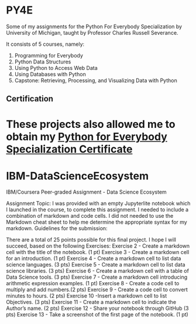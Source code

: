 # PY4E
Some of my assignments for the Python For Everybody Specialization by University of Michigan, taught by Professor Charles Russell Severance.

It consists of 5 courses, namely:
1. Programming for Everybody
2. Python Data Structures
3. Using Python to Access Web Data
4. Using Databases with Python
5. Capstone: Retrieving, Processing, and Visualizing Data with Python

## Certification
These projects also allowed me to obtain my <a href="https://www.coursera.org/account/accomplishments/specialization/certificate/QW7JDZP2WCRV">Python for Everybody Specialization Certificate</a> 
=======
# IBM-DataScienceEcosystem
IBM/Coursera Peer-graded Assignment - Data Science Ecosystem

Assignment Topic:
I was provided with an empty Jupyterlite notebook which I launched in the course, to complete this assignment. I needed to include a combination of markdown and code cells. I did not needed to use the Markdown cheat sheet to help me determine the appropriate syntax for my markdown.
Guidelines for the submission:

There are a total of 25 points possible for this final project.
I hope I will succeed, based on the following Exercises:
Exercise 2 - Create a markdown cell with the title of the notebook. (1 pt)
Exercise 3 - Create a markdown cell for an introduction. (1 pt)
Exercise 4 - Create a markdown cell to list data science languages. (3 pts)
Exercise 5 - Create a markdown cell to list data science libraries. (3 pts)
Exercise 6 - Create a markdown cell with a table of Data Science tools. (3 pts)
Exercise 7 - Create a markdown cell introducing arithmetic expression examples. (1 pt)
Exercise 8 - Create a code cell to multiply and add numbers.(2 pts)
Exercise 9 - Create a code cell to convert minutes to hours. (2 pts)
Exercise 10 -Insert a markdown cell to list Objectives. (3 pts)
Exercise 11 - Create a markdown cell to indicate the Author’s name. (2 pts)
Exercise 12 - Share your notebook through GitHub (3 pts)
Exercise 13 - Take a screenshot of the first page of the notebook. (1 pt)
